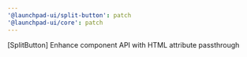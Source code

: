 ```yaml
---
'@launchpad-ui/split-button': patch
'@launchpad-ui/core': patch
---
```


[SplitButton] Enhance component API with HTML attribute passthrough
